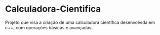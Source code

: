 # Calculadora-Cientifica
Projeto que visa a criação de uma calculadora científica desenvolvida em c++, com operações básicas e avançadas.

